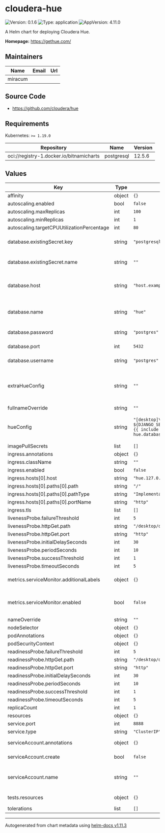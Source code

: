 # cloudera-hue

![Version: 0.1.6](https://img.shields.io/badge/Version-0.1.6-informational?style=flat-square) ![Type: application](https://img.shields.io/badge/Type-application-informational?style=flat-square) ![AppVersion: 4.11.0](https://img.shields.io/badge/AppVersion-4.11.0-informational?style=flat-square)

A Helm chart for deploying Cloudera Hue.

**Homepage:** <https://gethue.com/>

## Maintainers

| Name    | Email | Url |
| ------- | ----- | --- |
| miracum |       |     |

## Source Code

- <https://github.com/cloudera/hue>

## Requirements

Kubernetes: `>= 1.19.0`

| Repository                               | Name       | Version |
| ---------------------------------------- | ---------- | ------- |
| oci://registry-1.docker.io/bitnamicharts | postgresql | 12.5.6  |

## Values

| Key                                        | Type   | Default                                                                                                                                                                                                                                                                                                                                                                                                                                                                                                                                                                                                  | Description                                                                                                                                            |
| ------------------------------------------ | ------ | -------------------------------------------------------------------------------------------------------------------------------------------------------------------------------------------------------------------------------------------------------------------------------------------------------------------------------------------------------------------------------------------------------------------------------------------------------------------------------------------------------------------------------------------------------------------------------------------------------- | ------------------------------------------------------------------------------------------------------------------------------------------------------ |
| affinity                                   | object | `{}`                                                                                                                                                                                                                                                                                                                                                                                                                                                                                                                                                                                                     |                                                                                                                                                        |
| autoscaling.enabled                        | bool   | `false`                                                                                                                                                                                                                                                                                                                                                                                                                                                                                                                                                                                                  |                                                                                                                                                        |
| autoscaling.maxReplicas                    | int    | `100`                                                                                                                                                                                                                                                                                                                                                                                                                                                                                                                                                                                                    |                                                                                                                                                        |
| autoscaling.minReplicas                    | int    | `1`                                                                                                                                                                                                                                                                                                                                                                                                                                                                                                                                                                                                      |                                                                                                                                                        |
| autoscaling.targetCPUUtilizationPercentage | int    | `80`                                                                                                                                                                                                                                                                                                                                                                                                                                                                                                                                                                                                     |                                                                                                                                                        |
| database.existingSecret.key                | string | `"postgresql-postgres-password"`                                                                                                                                                                                                                                                                                                                                                                                                                                                                                                                                                                         | name of the key in `webApi.db.existingSecret` to use as the password to the DB.                                                                        |
| database.existingSecret.name               | string | `""`                                                                                                                                                                                                                                                                                                                                                                                                                                                                                                                                                                                                     | name of an existing secret containing the password to the DB.                                                                                          |
| database.host                              | string | `"host.example.com"`                                                                                                                                                                                                                                                                                                                                                                                                                                                                                                                                                                                     | database hostname of an external database. Only used if `postgresql.enabled` is set to `false`.                                                        |
| database.name                              | string | `"hue"`                                                                                                                                                                                                                                                                                                                                                                                                                                                                                                                                                                                                  | name of the database inside. If postgresql.enabled=true, then postgresql.postgresqlDatabase is used                                                    |
| database.password                          | string | `"postgres"`                                                                                                                                                                                                                                                                                                                                                                                                                                                                                                                                                                                             | the database password. Only used if postgresql.enabled=false.                                                                                          |
| database.port                              | int    | `5432`                                                                                                                                                                                                                                                                                                                                                                                                                                                                                                                                                                                                   | port used to connect to the postgres DB                                                                                                                |
| database.username                          | string | `"postgres"`                                                                                                                                                                                                                                                                                                                                                                                                                                                                                                                                                                                             | username used to connect to the DB.                                                                                                                    |
| extraHueConfig                             | string | `""`                                                                                                                                                                                                                                                                                                                                                                                                                                                                                                                                                                                                     | Allow extending the default hue config, e.g. per-environment. Evaluated as a Helm template string. Mounted as `/usr/share/hue/desktop/conf/zz-hue.ini` |
| fullnameOverride                           | string | `""`                                                                                                                                                                                                                                                                                                                                                                                                                                                                                                                                                                                                     |                                                                                                                                                        |
| hueConfig                                  | string | `"[desktop]\nenable_prometheus=true\nsecret_key_script=echo ${DJANGO_SECRET_KEY}\nenable_hue_5=true\napp_blacklist=hbase,jobbrowser,oozie\nenable_connectors=true\n\n[[task_server]]\nenabled=false\n\n[[database]]\nengine=postgresql_psycopg2\nhost={{ include \"cloudera-hue.database.host\" $ }}\nport={{ include \"cloudera-hue.database.port\" $ }}\nuser={{ include \"cloudera-hue.database.user\" $ }}\nname={{ include \"cloudera-hue.database.name\" $ }}\npassword_script=echo ${PGPASSWORD}\n\n[hadoop]\n[[hdfs_clusters]]\n[[[default]]]\nis_enabled=false\nfs_defaultfs=\nwebhdfs_url=\n"` | default hue config. Evaluated as a Helm template string. Mounted as `/usr/share/hue/desktop/conf/z-hue.ini`                                            |
| imagePullSecrets                           | list   | `[]`                                                                                                                                                                                                                                                                                                                                                                                                                                                                                                                                                                                                     |                                                                                                                                                        |
| ingress.annotations                        | object | `{}`                                                                                                                                                                                                                                                                                                                                                                                                                                                                                                                                                                                                     |                                                                                                                                                        |
| ingress.className                          | string | `""`                                                                                                                                                                                                                                                                                                                                                                                                                                                                                                                                                                                                     |                                                                                                                                                        |
| ingress.enabled                            | bool   | `false`                                                                                                                                                                                                                                                                                                                                                                                                                                                                                                                                                                                                  |                                                                                                                                                        |
| ingress.hosts[0].host                      | string | `"hue.127.0.0.1.nip.io"`                                                                                                                                                                                                                                                                                                                                                                                                                                                                                                                                                                                 |                                                                                                                                                        |
| ingress.hosts[0].paths[0].path             | string | `"/"`                                                                                                                                                                                                                                                                                                                                                                                                                                                                                                                                                                                                    |                                                                                                                                                        |
| ingress.hosts[0].paths[0].pathType         | string | `"ImplementationSpecific"`                                                                                                                                                                                                                                                                                                                                                                                                                                                                                                                                                                               |                                                                                                                                                        |
| ingress.hosts[0].paths[0].portName         | string | `"http"`                                                                                                                                                                                                                                                                                                                                                                                                                                                                                                                                                                                                 |                                                                                                                                                        |
| ingress.tls                                | list   | `[]`                                                                                                                                                                                                                                                                                                                                                                                                                                                                                                                                                                                                     |                                                                                                                                                        |
| livenessProbe.failureThreshold             | int    | `5`                                                                                                                                                                                                                                                                                                                                                                                                                                                                                                                                                                                                      |                                                                                                                                                        |
| livenessProbe.httpGet.path                 | string | `"/desktop/debug/is_alive"`                                                                                                                                                                                                                                                                                                                                                                                                                                                                                                                                                                              |                                                                                                                                                        |
| livenessProbe.httpGet.port                 | string | `"http"`                                                                                                                                                                                                                                                                                                                                                                                                                                                                                                                                                                                                 |                                                                                                                                                        |
| livenessProbe.initialDelaySeconds          | int    | `30`                                                                                                                                                                                                                                                                                                                                                                                                                                                                                                                                                                                                     |                                                                                                                                                        |
| livenessProbe.periodSeconds                | int    | `10`                                                                                                                                                                                                                                                                                                                                                                                                                                                                                                                                                                                                     |                                                                                                                                                        |
| livenessProbe.successThreshold             | int    | `1`                                                                                                                                                                                                                                                                                                                                                                                                                                                                                                                                                                                                      |                                                                                                                                                        |
| livenessProbe.timeoutSeconds               | int    | `5`                                                                                                                                                                                                                                                                                                                                                                                                                                                                                                                                                                                                      |                                                                                                                                                        |
| metrics.serviceMonitor.additionalLabels    | object | `{}`                                                                                                                                                                                                                                                                                                                                                                                                                                                                                                                                                                                                     | additional labels to apply to the ServiceMonitor object, e.g. `release: prometheus`                                                                    |
| metrics.serviceMonitor.enabled             | bool   | `false`                                                                                                                                                                                                                                                                                                                                                                                                                                                                                                                                                                                                  | if enabled, creates a ServiceMonitor instance for Prometheus Operator-based monitoring                                                                 |
| nameOverride                               | string | `""`                                                                                                                                                                                                                                                                                                                                                                                                                                                                                                                                                                                                     |                                                                                                                                                        |
| nodeSelector                               | object | `{}`                                                                                                                                                                                                                                                                                                                                                                                                                                                                                                                                                                                                     |                                                                                                                                                        |
| podAnnotations                             | object | `{}`                                                                                                                                                                                                                                                                                                                                                                                                                                                                                                                                                                                                     |                                                                                                                                                        |
| podSecurityContext                         | object | `{}`                                                                                                                                                                                                                                                                                                                                                                                                                                                                                                                                                                                                     |                                                                                                                                                        |
| readinessProbe.failureThreshold            | int    | `5`                                                                                                                                                                                                                                                                                                                                                                                                                                                                                                                                                                                                      |                                                                                                                                                        |
| readinessProbe.httpGet.path                | string | `"/desktop/debug/is_alive"`                                                                                                                                                                                                                                                                                                                                                                                                                                                                                                                                                                              |                                                                                                                                                        |
| readinessProbe.httpGet.port                | string | `"http"`                                                                                                                                                                                                                                                                                                                                                                                                                                                                                                                                                                                                 |                                                                                                                                                        |
| readinessProbe.initialDelaySeconds         | int    | `30`                                                                                                                                                                                                                                                                                                                                                                                                                                                                                                                                                                                                     |                                                                                                                                                        |
| readinessProbe.periodSeconds               | int    | `10`                                                                                                                                                                                                                                                                                                                                                                                                                                                                                                                                                                                                     |                                                                                                                                                        |
| readinessProbe.successThreshold            | int    | `1`                                                                                                                                                                                                                                                                                                                                                                                                                                                                                                                                                                                                      |                                                                                                                                                        |
| readinessProbe.timeoutSeconds              | int    | `5`                                                                                                                                                                                                                                                                                                                                                                                                                                                                                                                                                                                                      |                                                                                                                                                        |
| replicaCount                               | int    | `1`                                                                                                                                                                                                                                                                                                                                                                                                                                                                                                                                                                                                      |                                                                                                                                                        |
| resources                                  | object | `{}`                                                                                                                                                                                                                                                                                                                                                                                                                                                                                                                                                                                                     |                                                                                                                                                        |
| service.port                               | int    | `8888`                                                                                                                                                                                                                                                                                                                                                                                                                                                                                                                                                                                                   |                                                                                                                                                        |
| service.type                               | string | `"ClusterIP"`                                                                                                                                                                                                                                                                                                                                                                                                                                                                                                                                                                                            |                                                                                                                                                        |
| serviceAccount.annotations                 | object | `{}`                                                                                                                                                                                                                                                                                                                                                                                                                                                                                                                                                                                                     | Annotations to add to the service account                                                                                                              |
| serviceAccount.create                      | bool   | `false`                                                                                                                                                                                                                                                                                                                                                                                                                                                                                                                                                                                                  | Specifies whether a service account should be created                                                                                                  |
| serviceAccount.name                        | string | `""`                                                                                                                                                                                                                                                                                                                                                                                                                                                                                                                                                                                                     | The name of the service account to use. If not set and create is true, a name is generated using the fullname template                                 |
| tests.resources                            | object | `{}`                                                                                                                                                                                                                                                                                                                                                                                                                                                                                                                                                                                                     | configure the test pods resource requests and limits                                                                                                   |
| tolerations                                | list   | `[]`                                                                                                                                                                                                                                                                                                                                                                                                                                                                                                                                                                                                     |                                                                                                                                                        |

---

Autogenerated from chart metadata using [helm-docs v1.11.3](https://github.com/norwoodj/helm-docs/releases/v1.11.3)
